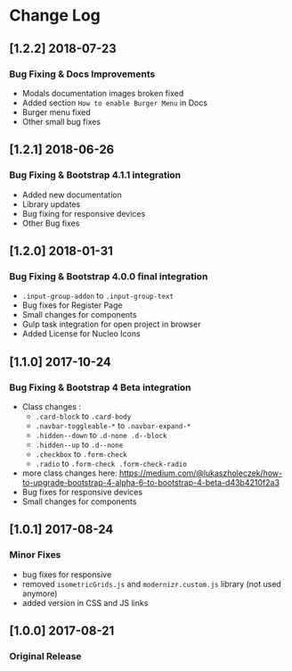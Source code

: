 # Change Log

## [1.2.2] 2018-07-23
### Bug Fixing & Docs Improvements
- Modals documentation images broken fixed
- Added section `How to enable Burger Menu` in Docs
- Burger menu fixed
- Other small bug fixes

## [1.2.1] 2018-06-26
### Bug Fixing & Bootstrap 4.1.1 integration
- Added new documentation
- Library updates
- Bug fixing for responsive devices
- Other Bug fixes

## [1.2.0] 2018-01-31
### Bug Fixing & Bootstrap 4.0.0 final integration
- `.input-group-addon` to `.input-group-text`
- Bug fixes for Register Page
- Small changes for components
- Gulp task integration for open project in browser
- Added License for Nucleo Icons

## [1.1.0] 2017-10-24
### Bug Fixing & Bootstrap 4 Beta integration
- Class changes :
  - `.card-block` to `.card-body`
  - `.navbar-toggleable-*` to `.navbar-expand-*`
  - `.hidden--down` to `.d-none .d--block`
  - `.hidden--up` to `.d--none`
  - `.checkbox` to `.form-check`
  - `.radio` to `.form-check .form-check-radio`
- more class changes here: https://medium.com/@lukaszholeczek/how-to-upgrade-bootstrap-4-alpha-6-to-bootstrap-4-beta-d43b4210f2a3
- Bug fixes for responsive devices
- Small changes for components

## [1.0.1] 2017-08-24
### Minor Fixes
- bug fixes for responsive
- removed `isometricGrids.js` and `modernizr.custom.js` library (not used anymore)
- added version in CSS and JS links

## [1.0.0] 2017-08-21
### Original Release
